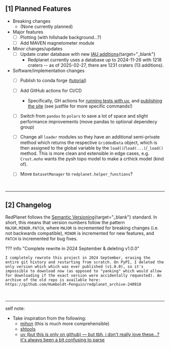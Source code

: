 ## [1] Planned Features

- Breaking changes
    - (None currently planned)
- Major features
    - [ ] Plotting (with hillshade background...?)
    - [ ] Add MAVEN magnetometer module
- Minor changes/updates
    - [ ] Update crater database with new [IAU additions](https://planetarynames.wr.usgs.gov/SearchResults?Target=20_Mars&Feature%20Type=9_Crater,%20craters){target="_blank"}
        - Redplanet currently uses a database up to 2024-11-26 with 1218 craters -- as of 2025-02-27, there are 1231 craters (13 additions).
- Software/implementation changes
    - [ ] Publish to conda forge ([tutorial](https://www.pyopensci.org/python-package-guide/tutorials/publish-conda-forge.html#how-to-publish-your-package-on-conda-forge))
    - [ ] Add GitHub actions for CI/CD
        - Specifically, GH actions for [running tests with uv](https://docs.astral.sh/uv/guides/integration/github/#syncing-and-running), and [publishing the site](https://squidfunk.github.io/mkdocs-material/publishing-your-site/#with-github-actions) (see justfile for more specific commands!)
    - [ ] Switch from `pandas` to `polars` to save a lot of space and slight performance improvements (move pandas to optional dependecy group)
    - [ ] Change all `loader` modules so they have an additional semi-private method which returns the respective `GriddedData` object, which is then assigned to the global variable by the `load()`/`load(...)`/`_load()` method. This is more clean and extensible in edge cases, e.g. `Crust.moho` wants the pysh topo model to make a crthick model (kind of).
    - [ ] Move `DatasetManager` to `redplanet.helper_functions`?


&nbsp;

---
## [2] Changelog

RedPlanet follows the [Semantic Versioning](https://semver.org/){target="_blank"} standard. In short, this means that version numbers follow the pattern `MAJOR.MINOR.PATCH`, where `MAJOR` is incremented for breaking changes (i.e. not backwards compatible), `MINOR` is incremented for new features, and `PATCH` is incremented for bug fixes.


??? info "Complete rewrite in 2024 September & deleting v1.0.0"

    I completely rewrote this project in 2024 September, erasing the entire git history and restarting from scratch. On PyPI, I deleted the only version which which was ever published (v1.0.0), so it's impossible to download now (as opposed to "yanking" which would allow for downloading if the exact version were accidentally requested). An archive of the old repo is available here: https://github.com/Humboldt-Penguin/redplanet_archive-240910


&nbsp;

---

self note:

- Take inspiration from the following:
    - [mihon](https://mihon.app/changelogs/) (this is much more comprehensible)
    - [shtools](https://shtools.github.io/SHTOOLS/release-notes-v4.html)
    - [uv (but this is only on github) — but tbh, i don't really love these...? it's always been a bit confusing to parse](https://github.com/astral-sh/uv/blob/main/CHANGELOG.md)
